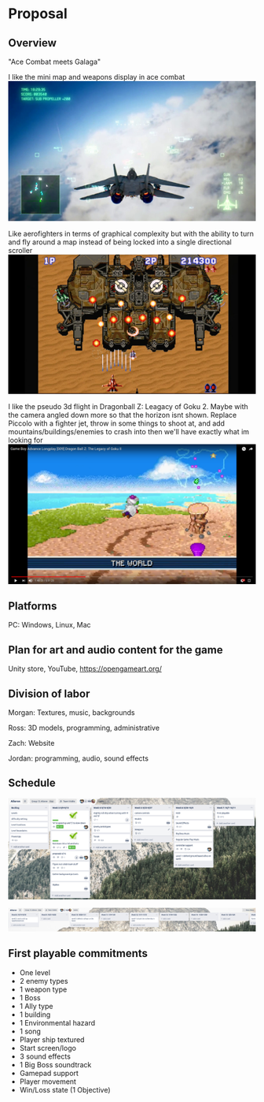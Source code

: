 # Proposal 

## Overview

"Ace Combat meets Galaga"

I like the mini map and weapons display in ace combat
![ ](./aceCombatHUD.jpeg "AceCombat") 

Like aerofighters in terms of graphical complexity but with the ability to turn and fly around a map instead of being locked into a single directional scroller
![](./aerofighters.jpeg "Aerofighters")

I like the pseudo 3d flight in Dragonball Z: Leagacy of Goku 2. Maybe with the camera angled down more so that the horizon isnt shown. Replace Piccolo with a fighter jet, throw in some things to shoot at, and add mountains/buildings/enemies to crash into then we'll have exactly what im looking for 
[![DBZ flying](./dbzFlying.png)](https://youtu.be/C_i1suIb5Cw?t=6483 "DBZ flying example")

## Platforms

PC: Windows, Linux, Mac

## Plan for art and audio content for the game

Unity store, YouTube, https://opengameart.org/

## Division of labor

Morgan: Textures, music, backgrounds

Ross: 3D models, programming, administrative 

Zach: Website 

Jordan: programming, audio, sound effects 

## Schedule


![](./sch1.png) 

![](./schedule2.png)


## First playable commitments 

* One level
* 2 enemy types
* 1 weapon type
* 1 Boss
* 1 Ally type
* 1 building
* 1 Environmental hazard
* 1 song
* Player ship textured
* Start screen/logo
* 3 sound effects
* 1 Big Boss soundtrack
* Gamepad support
* Player movement
* Win/Loss state (1 Objective)